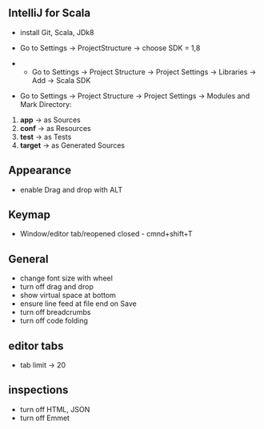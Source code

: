## IntelliJ for Scala
* install Git, Scala, JDk8

* Go to Settings -> ProjectStructure -> choose SDK = 1,8
* * Go to Settings -> Project Structure -> Project Settings -> Libraries -> Add -> Scala SDK
* Go to Settings -> Project Structure -> Project Settings -> Modules and Mark Directory:

1. **app** → as Sources
2. **conf** → as Resources
3. **test** → as Tests
5. **target** → as Generated Sources

## Appearance
* enable Drag and drop with ALT

## Keymap
* Window/editor tab/reopened closed - cmnd+shift+T

## General
* change font size with wheel
* turn off drag and drop
* show virtual space at bottom
* ensure line feed at file end on Save
* turn off breadcrumbs
* turn off code folding

## editor tabs
* tab limit -> 20

## inspections
* turn off HTML, JSON
* turn off Emmet
